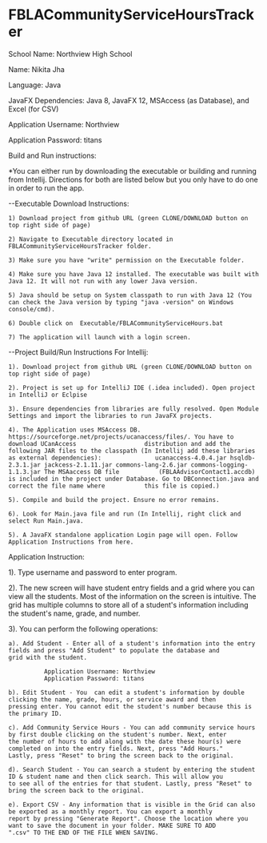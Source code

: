 # FBLACommunityServiceHoursTracker
School Name: Northview High School

Name: Nikita Jha

Language: Java

JavaFX Dependencies: Java 8, JavaFX 12, MSAccess (as Database), and Excel (for CSV)

Application Username: Northview

Application Password: titans

Build and Run instructions:

*You can either run by downloading the executable or building and running from Intellij. Directions for both are listed below but you only have to do one in order to run the app. 

--Executable Download Instructions: 

    1) Download project from github URL (green CLONE/DOWNLOAD button on top right side of page)
    
    2) Navigate to Executable directory located in FBLACommunityServiceHoursTracker folder.
    
    3) Make sure you have "write" permission on the Executable folder.
    
    4) Make sure you have Java 12 installed. The executable was built with Java 12. It will not run with any lower Java version.
    
    5) Java should be setup on System classpath to run with Java 12 (You can check the Java version by typing "java -version" on Windows        console/cmd).
    
    6) Double click on  Executable/FBLACommunityServiceHours.bat
    
    7) The application will launch with a login screen.
    
--Project Build/Run Instructions For Intellij:

    1). Download project from github URL (green CLONE/DOWNLOAD button on top right side of page)

    2). Project is set up for IntelliJ IDE (.idea included). Open project in IntelliJ or Eclpise

    3). Ensure dependencies from libraries are fully resolved. Open Module Settings and import the libraries to run JavaFX projects.

    4). The Application uses MSAccess DB. https://sourceforge.net/projects/ucanaccess/files/. You have to download UCanAccess                   distribution and add the following JAR files to the classpath (In Intellij add these libraries as external dependencies):               ucanaccess-4.0.4.jar hsqldb-2.3.1.jar jackcess-2.1.11.jar commons-lang-2.6.jar commons-logging-1.1.3.jar The MSAaccess DB file           (FBLAAdvisorContact1.accdb) is included in the project under Database. Go to DBConnection.java and correct the file name where           this file is copied.)

    5). Compile and build the project. Ensure no error remains.

    6). Look for Main.java file and run (In Intellij, right click and select Run Main.java.

    5). A JavaFX standalone application Login page will open. Follow Application Instructions from here.


Application Instruction:

1). Type username and password to enter program.

2). The new screen will have student entry fields and a grid where you can view all the students. Most of the information on the screen is intuitive. The grid has multiple columns to store all of a student's information including the student's name, grade, and number.

3). You can perform the following operations:

    a). Add Student - Enter all of a student's information into the entry fields and press "Add Student" to populate the database and           grid with the student.
    
              Application Username: Northview
              Application Password: titans
    
    b). Edit Student - You  can edit a student's information by double clicking the name, grade, hours, or service award and then               pressing enter. You cannot edit the student's number because this is the primary ID. 
    
    c). Add Community Service Hours - You can add community service hours by first double clicking on the student's number. Next, enter         the number of hours to add along with the date these hour(s) were completed on into the entry fields. Next, press "Add Hours."           Lastly, press "Reset" to bring the screen back to the original.  

    d). Search Student - You can search a student by entering the student ID & student name and then click search. This will allow you           to see all of the entries for that student. Lastly, press "Reset" to bring the screen back to the original. 

    e). Export CSV - Any information that is visible in the Grid can also be exported as a monthly report. You can export a monthly             report by pressing "Generate Report". Choose the location where you want to save the document in your folder. MAKE SURE TO ADD           ".csv" TO THE END OF THE FILE WHEN SAVING. 

